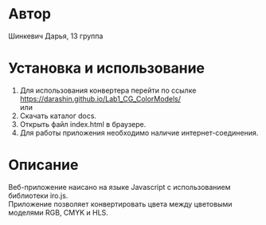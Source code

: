 # Автор
Шинкевич Дарья, 13 группа
# Установка и использование
1. Для использования конвертера перейти по ссылке https://darashin.github.io/Lab1_CG_ColorModels/  
или  
1. Скачать каталог docs.
2. Открыть файл index.html в браузере.
3. Для работы приложения необходимо наличие интернет-соединения.
# Описание
Веб-приложение наисано на языке Javascript с использованием библиотеки iro.js.  
Приложение позволяет конвертировать цвета между цветовыми моделями RGB, CMYK и HLS.
